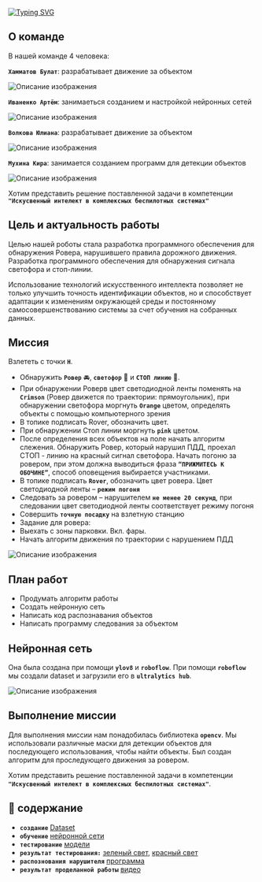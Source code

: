[![Typing SVG](https://readme-typing-svg.demolab.com?font=IBM+Plex+Mono&weight=600&size=25&duration=3000&pause=1000&color=1ACAAA&background=11167B00&multiline=true&width=465&height=65&lines=%F0%9F%91%8B+%D0%9F%D1%80%D0%B8%D0%B2%D0%B5%D1%82%2C+%D0%BC%D1%8B+%D0%BA%D0%BE%D0%BC%D0%B0%D0%BD%D0%B4%D0%B0+Cyber+AI+drone;%D0%B8+%D0%BC%D1%8B+%D1%83%D1%87%D0%B0%D1%81%D1%82%D0%BD%D0%B8%D0%BA%D0%B8+Skills+Camp+2024)](https://git.io/typing-svg)
## О команде
В нашей команде 4 человека:

**`Хамматов Булат​`**: разрабатывает движение за объектом

![Описание изображения](images/Bulat.jpg)

**`Иваненко Артём`**: занимаеться созданием и настройкой нейронных сетей

![Описание изображения](images/Artem.jpg)

**`Волкова Юлиана​`**: разрабатывает движение за объектом

![Описание изображения](images/Yliana.jpg)

**`Мухина Кира`**: занимается созданием программ для детекции объектов

![Описание изображения](images/Kira.jpeg)

Хотим представить решение поставленной задачи в компетенции **`"Искусвенный интелект в комплексных беспилотных системах"`**
## Цель и актуальность работы
Целью нашей роботы стала разработка программного обеспечения для обнаружения Ровера, нарушившего правила дорожного движения. Разработка программного обеспечения для обнаружения сигнала светофора и стоп-линии.

Использование технологий искусственного интеллекта позволяет не только улучшить точность идентификации объектов, но и способствует адаптации к изменениям окружающей среды и постоянному самосовершенствованию системы за счет обучения на собранных данных.
## Миссия 
Взлететь с точки **`H`**. 
* Обнаружить **`Ровер`** 🚘, **`светофор`** 🚦 и **`СТОП линию`** 🛑.  
* При обнаружении Роверв цвет светодиодной ленты поменять на **`Сrimson`** (Ровер движется по траектории: прямоугольник), при обнаружении светофора моргнуть **`Orange`** цветом, определять объекты с помощью компьютерного зрения 
* В топике подписать Rover, обозначить цвет. 
* При обнаружении Стоп линии моргнуть **`pink`** цветом. 
* После определения всех объектов на поле начать алгоритм слежения. Обнаружить Ровер, который нарушил ПДД, проехал СТОП - линию на красный сигнал светофора. Начать погоню за ровером, при этом должна выводиться фраза **`“ПРИЖМИТЕСЬ К ОБОЧИНЕ”`**, способ оповещения выбирается участниками. 
* В топике подписать **`Rover`**, обозначить цвет ровера. Цвет светодиодной ленты – **`режим погоня`** 
* Следовать за ровером – нарушителем **`не менее 20 секунд`**, при следовании цвет светодиодной ленты соответствует режиму погоня 
* Совершить **`точную посадку`** на взлетную станцию  
* Задание для ровера: 
* Выехать с зоны парковки. Вкл. фары. 
* Начать алгоритм движения по траектории с нарушением ПДД
  
![Описание изображения](images/mission.png)
## План работ
* Продумать алгоритм работы ​
* Создать нейронную сеть​
* Написать код распознавания объектов​
* Написать программу следования за объектом​
## Нейронная сеть
Она была создана при помощи **`ylov8`** и **`roboflow`**. При помощи **`roboflow`** мы создали dataset и загрузили его в **`ultralytics hub`**.

![Описание изображения](images/neiro.png)
## Выполнение миссии
Для выполнения миссии нам понадобилась библиотека **`opencv`**. Мы использовали различные маски для детекции объектов для последующего использования, чтобы найти объекты. Был создан алгоритм для проследующего движения за ровером.

Хотим представить решение поставленной задачи в компетенции **`"Искусвенный интелект в комплексных беспилотных системах"`**.
## 📖 содержание
* **`создание`** [Dataset](https://github.com/Artem1557/hackathon_skills_camp_2024/blob/main/Cyber%20AI%20drone/Data_Cyber_AI_drone.zip)
* **`обучение`** [нейронной сети](https://github.com/Artem1557/hackathon_skills_camp_2024/blob/main/Cyber%20AI%20drone/Model_Cyber_AI_drone.pt)
* **`тестирование`** [модели](https://github.com/Artem1557/hackathon_skills_camp_2024/blob/main/Cyber%20AI%20drone/Test_Cyber_AI_drone.py)
* **`результат тестирования:`** [зеленый свет](https://github.com/Artem1557/hackathon_skills_camp_2024/blob/main/Cyber%20AI%20drone/Result_Cyber_AI_drone.jpg), [красный свет](https://github.com/Artem1557/hackathon_skills_camp_2024/blob/main/Cyber%20AI%20drone/Result_Cyber_AI_drone_1.jpg)
* **`распознования нарушителя`** [программа](https://github.com/Artem1557/hackathon_skills_camp_2024/blob/main/Cyber%20AI%20drone/programm_Cyber_AI_drone.py)
* **`результат проделанной работы`** [видео](https://github.com/Artem1557/hackathon_skills_camp_2024/blob/main/Cyber%20AI%20drone/video_Cyber_AI_drone.mp4)


